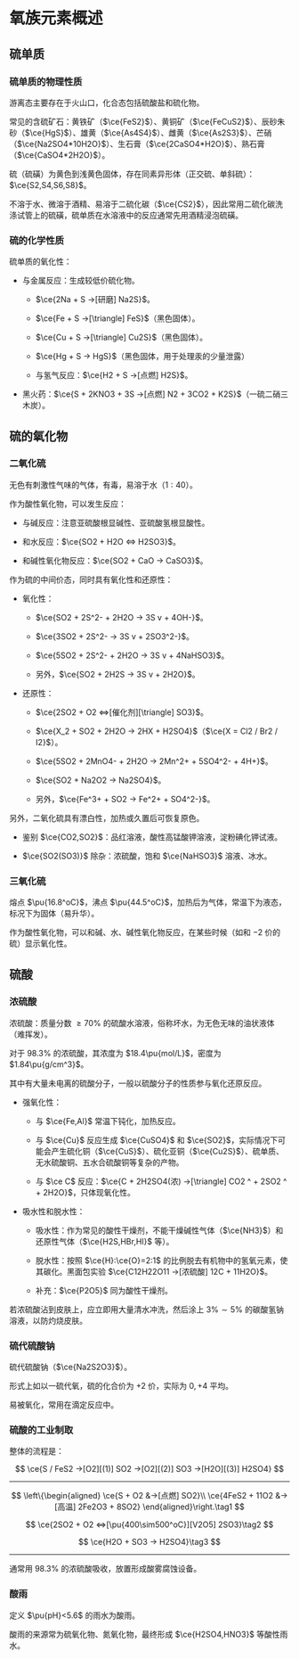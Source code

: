 # 氧族元素概述

## 硫单质

### 硫单质的物理性质

游离态主要存在于火山口，化合态包括硫酸盐和硫化物。

常见的含硫矿石：黄铁矿（$\ce{FeS2}$）、黄铜矿（$\ce{FeCuS2}$）、辰砂朱砂（$\ce{HgS}$）、雄黄（$\ce{As4S4}$）、雌黄（$\ce{As2S3}$）、芒硝（$\ce{Na2SO4*10H2O}$）、生石膏（$\ce{2CaSO4*H2O}$）、熟石膏（$\ce{CaSO4*2H2O}$）。

硫（硫磺）为黄色到浅黄色固体，存在同素异形体（正交硫、单斜硫）：$\ce{S2,S4,S6,S8}$。

不溶于水、微溶于酒精、易溶于二硫化碳（$\ce{CS2}$），因此常用二硫化碳洗涤试管上的硫磺，硫单质在水溶液中的反应通常先用酒精浸泡硫磺。

### 硫的化学性质

硫单质的氧化性：

- 与金属反应：生成较低价硫化物。

    - $\ce{2Na + S ->[研磨] Na2S}$。

    - $\ce{Fe + S ->[\triangle] FeS}$（黑色固体）。

    - $\ce{Cu + S ->[\triangle] Cu2S}$（黑色固体）。

    - $\ce{Hg + S -> HgS}$（黑色固体，用于处理汞的少量泄露）

    - 与氢气反应：$\ce{H2 + S ->[点燃] H2S}$。

- 黑火药：$\ce{S + 2KNO3 + 3S ->[点燃] N2 + 3CO2 + K2S}$（一硫二硝三木炭）。

## 硫的氧化物

### 二氧化硫

无色有刺激性气味的气体，有毒，易溶于水（$1:40$）。

作为酸性氧化物，可以发生反应：

- 与碱反应：注意亚硫酸根显碱性、亚硫酸氢根显酸性。

- 和水反应：$\ce{SO2 + H2O <=> H2SO3}$。

- 和碱性氧化物反应：$\ce{SO2 + CaO -> CaSO3}$。

作为硫的中间价态，同时具有氧化性和还原性：

- 氧化性：

    - $\ce{SO2 + 2S^2- + 2H2O -> 3S v + 4OH-}$。

    - $\ce{3SO2 + 2S^2- -> 3S v + 2SO3^2-}$。

    - $\ce{5SO2 + 2S^2- + 2H2O -> 3S v + 4NaHSO3}$。

    - 另外，$\ce{SO2 + 2H2S -> 3S v + 2H2O}$。

- 还原性：

    - $\ce{2SO2 + O2 <=>[催化剂][\triangle] SO3}$。

    - $\ce{X_2 + SO2 + 2H2O -> 2HX + H2SO4}$（$\ce{X = Cl2 / Br2 / I2}$）。

    - $\ce{5SO2 + 2MnO4- + 2H2O -> 2Mn^2+ + 5SO4^2- + 4H+}$。

    - $\ce{SO2 + Na2O2 -> Na2SO4}$。

    - 另外，$\ce{Fe^3+ + SO2 -> Fe^2+ + SO4^2-}$。

另外，二氧化硫具有漂白性，加热或久置后可恢复原色。

- 鉴别 $\ce{CO2,SO2}$：品红溶液，酸性高锰酸钾溶液，淀粉碘化钾试液。

- $\ce{SO2(SO3)}$ 除杂：浓硫酸，饱和 $\ce{NaHSO3}$ 溶液、冰水。

### 三氧化硫

熔点 $\pu{16.8^oC}$，沸点 $\pu{44.5^oC}$，加热后为气体，常温下为液态，标况下为固体（易升华）。

作为酸性氧化物，可以和碱、水、碱性氧化物反应，在某些时候（如和 $-2$ 价的硫）显示氧化性。

## 硫酸

### 浓硫酸

浓硫酸：质量分数 $\ge70\%$ 的硫酸水溶液，俗称坏水，为无色无味的油状液体（难挥发）。

对于 $98.3\%$ 的浓硫酸，其浓度为 $18.4\pu{mol/L}$，密度为 $1.84\pu{g/cm^3}$。

其中有大量未电离的硫酸分子，一般以硫酸分子的性质参与氧化还原反应。

- 强氧化性：

    - 与 $\ce{Fe,Al}$ 常温下钝化，加热反应。

    - 与 $\ce{Cu}$ 反应生成 $\ce{CuSO4}$ 和 $\ce{SO2}$，实际情况下可能会产生硫化铜（$\ce{CuS}$）、硫化亚铜（$\ce{Cu2S}$）、硫单质、无水硫酸铜、五水合硫酸铜等复杂的产物。

    - 与 $\ce C$ 反应：$\ce{C + 2H2SO4(浓) ->[\triangle] CO2 ^ + 2SO2 ^ + 2H2O}$，只体现氧化性。

- 吸水性和脱水性：

    - 吸水性：作为常见的酸性干燥剂，不能干燥碱性气体（$\ce{NH3}$）和还原性气体（$\ce{H2S,HBr,HI}$ 等）。

    - 脱水性：按照 $\ce{H}:\ce{O}=2:1$ 的比例脱去有机物中的氢氧元素，使其碳化。黑面包实验 $\ce{C12H22O11 ->[浓硫酸] 12C + 11H2O}$。

    - 补充：$\ce{P2O5}$ 同为酸性干燥剂。

若浓硫酸沾到皮肤上，应立即用大量清水冲洗，然后涂上 $3\%\sim5\%$ 的碳酸氢钠溶液，以防灼烧皮肤。

### 硫代硫酸钠

硫代硫酸钠（$\ce{Na2S2O3}$）。

形式上如以一硫代氧，硫的化合价为 $+2$ 价，实际为 $0,+4$ 平均。

易被氧化，常用在滴定反应中。

### 硫酸的工业制取

整体的流程是：

$$
\ce{S / FeS2 ->[O2][(1)] SO2 ->[O2][(2)] SO3 ->[H2O][(3)] H2SO4}
$$

---

$$
\left\{\begin{aligned}
\ce{S + O2 &->[点燃] SO2}\\
\ce{4FeS2 + 11O2 &->[高温] 2Fe2O3 + 8SO2}
\end{aligned}\right.\tag1
$$

<p></p>

$$
\ce{2SO2 + O2 <=>[\pu{400\sim500^oC}][V2O5] 2SO3}\tag2
$$

<p></p>

$$
\ce{H2O + SO3 -> H2SO4}\tag3
$$

---

通常用 $98.3\%$ 的浓硫酸吸收，放置形成酸雾腐蚀设备。

### 酸雨

定义 $\pu{pH}<5.6$ 的雨水为酸雨。

酸雨的来源常为硫氧化物、氮氧化物，最终形成 $\ce{H2SO4,HNO3}$ 等酸性雨水。
